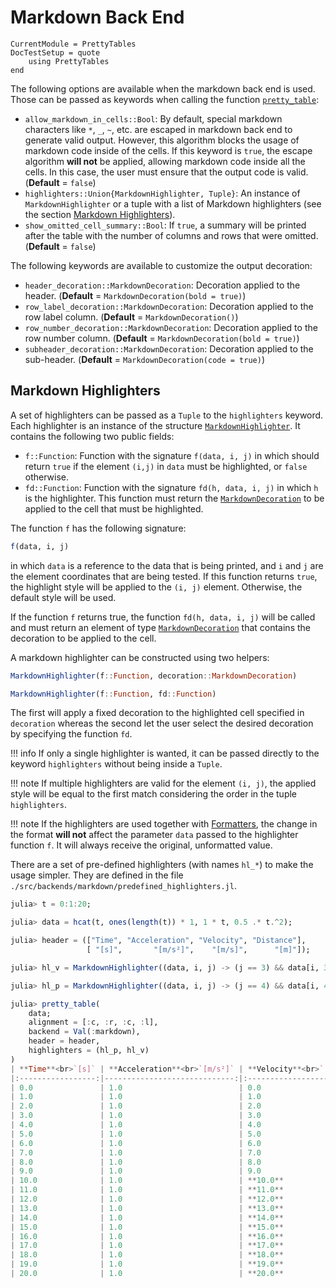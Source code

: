Markdown Back End
=================

```@meta
CurrentModule = PrettyTables
DocTestSetup = quote
    using PrettyTables
end
```
The following options are available when the markdown back end is used. Those can be passed
as keywords when calling the function [`pretty_table`](@ref):

- `allow_markdown_in_cells::Bool`: By default, special markdown characters like `*`, `_`,
    `~`, etc. are escaped in markdown back end to generate valid output. However, this
    algorithm blocks the usage of markdown code inside of the cells. If this keyword is
    `true`, the escape algorithm **will not** be applied, allowing markdown code inside all
    the cells. In this case, the user must ensure that the output code is valid.
    (**Default** = `false`)
- `highlighters::Union{MarkdownHighlighter, Tuple}`: An instance of `MarkdownHighlighter` or
    a tuple with a list of Markdown highlighters (see the section
    [Markdown Highlighters](@ref)).
- `show_omitted_cell_summary::Bool`: If `true`, a summary will be printed after the table
    with the number of columns and rows that were omitted. (**Default** = `false`)

The following keywords are available to customize the output decoration:

- `header_decoration::MarkdownDecoration`: Decoration applied to the header.
    (**Default** = `MarkdownDecoration(bold = true)`)
- `row_label_decoration::MarkdownDecoration`: Decoration applied to the row label column.
    (**Default** = `MarkdownDecoration()`)
- `row_number_decoration::MarkdownDecoration`: Decoration applied to the row number column.
    (**Default** = `MarkdownDecoration(bold = true)`)
- `subheader_decoration::MarkdownDecoration`: Decoration applied to the sub-header.
    (**Default** = `MarkdownDecoration(code = true)`)

## Markdown Highlighters

A set of highlighters can be passed as a `Tuple` to the `highlighters` keyword.  Each
highlighter is an instance of the structure [`MarkdownHighlighter`](@ref). It contains the
following two public fields:

- `f::Function`: Function with the signature `f(data, i, j)` in which should return `true`
    if the element `(i,j)` in `data` must be highlighted, or `false` otherwise.
- `fd::Function`: Function with the signature `fd(h, data, i, j)` in which `h` is the
    highlighter. This function must return the [`MarkdownDecoration`](@ref) to be applied to
    the cell that must be highlighted.

The function `f` has the following signature:

```julia
f(data, i, j)
```

in which `data` is a reference to the data that is being printed, and `i` and `j` are the
element coordinates that are being tested. If this function returns `true`, the highlight
style will be applied to the `(i, j)` element. Otherwise, the default style will be used.

If the function `f` returns true, the function `fd(h, data, i, j)` will be called and must
return an element of type [`MarkdownDecoration`](@ref) that contains the decoration to be
applied to the cell.

A markdown highlighter can be constructed using two helpers:

```julia
MarkdownHighlighter(f::Function, decoration::MarkdownDecoration)

MarkdownHighlighter(f::Function, fd::Function)
```

The first will apply a fixed decoration to the highlighted cell specified in `decoration`
whereas the second let the user select the desired decoration by specifying the function
`fd`.

!!! info
    If only a single highlighter is wanted, it can be passed directly to the keyword
    `highlighters` without being inside a `Tuple`.

!!! note
    If multiple highlighters are valid for the element `(i, j)`, the applied style will be
    equal to the first match considering the order in the tuple `highlighters`.

!!! note
    If the highlighters are used together with [Formatters](@ref), the change in the format
    **will not** affect the parameter `data` passed to the highlighter function `f`. It will
    always receive the original, unformatted value.

There are a set of pre-defined highlighters (with names `hl_*`) to make the usage simpler.
They are defined in the file `./src/backends/markdown/predefined_highlighters.jl`.
```julia
julia> t = 0:1:20;

julia> data = hcat(t, ones(length(t)) * 1, 1 * t, 0.5 .* t.^2);

julia> header = (["Time", "Acceleration", "Velocity", "Distance"],
                 [ "[s]",       "[m/s²]",    "[m/s]",      "[m]"]);

julia> hl_v = MarkdownHighlighter((data, i, j) -> (j == 3) && data[i, 3] > 9, MarkdownDecoration(bold = true));

julia> hl_p = MarkdownHighlighter((data, i, j) -> (j == 4) && data[i, 4] > 10, MarkdownDecoration(italic = true));

julia> pretty_table(
    data;
    alignment = [:c, :r, :c, :l],
    backend = Val(:markdown),
    header = header,
    highlighters = (hl_p, hl_v)
)
| **Time**<br>`[s]` | **Acceleration**<br>`[m/s²]` | **Velocity**<br>`[m/s]` | **Distance**<br>`[m]` |
|:-----------------:|-----------------------------:|:-----------------------:|:----------------------|
| 0.0               | 1.0                          | 0.0                     | 0.0                   |
| 1.0               | 1.0                          | 1.0                     | 0.5                   |
| 2.0               | 1.0                          | 2.0                     | 2.0                   |
| 3.0               | 1.0                          | 3.0                     | 4.5                   |
| 4.0               | 1.0                          | 4.0                     | 8.0                   |
| 5.0               | 1.0                          | 5.0                     | _12.5_                |
| 6.0               | 1.0                          | 6.0                     | _18.0_                |
| 7.0               | 1.0                          | 7.0                     | _24.5_                |
| 8.0               | 1.0                          | 8.0                     | _32.0_                |
| 9.0               | 1.0                          | 9.0                     | _40.5_                |
| 10.0              | 1.0                          | **10.0**                | _50.0_                |
| 11.0              | 1.0                          | **11.0**                | _60.5_                |
| 12.0              | 1.0                          | **12.0**                | _72.0_                |
| 13.0              | 1.0                          | **13.0**                | _84.5_                |
| 14.0              | 1.0                          | **14.0**                | _98.0_                |
| 15.0              | 1.0                          | **15.0**                | _112.5_               |
| 16.0              | 1.0                          | **16.0**                | _128.0_               |
| 17.0              | 1.0                          | **17.0**                | _144.5_               |
| 18.0              | 1.0                          | **18.0**                | _162.0_               |
| 19.0              | 1.0                          | **19.0**                | _180.5_               |
| 20.0              | 1.0                          | **20.0**                | _200.0_               |
```
